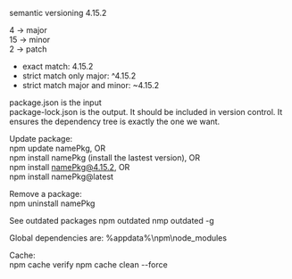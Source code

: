 semantic versioning
4.15.2

4 -> major  
15 -> minor  
2 -> patch  


- exact match: 4.15.2
- strict match only major: ^4.15.2
- strict match major and minor: ~4.15.2

package.json is the input  
package-lock.json is the output. It should be included in version control. It ensures the dependency tree is exactly the one we want.  

Update package:  
npm update namePkg, OR  
npm install namePkg (install the lastest version), OR  
npm install namePkg@4.15.2, OR  
npm install namePkg@latest

Remove a package:  
npm uninstall namePkg

See outdated packages
npm outdated
nmp outdated -g  

Global dependencies are: %appdata%\npm\node_modules

Cache:  
npm cache verify
npm cache clean --force
  